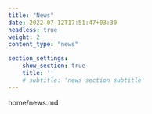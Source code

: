 ```yaml
---
title: "News"
date: 2022-07-12T17:51:47+03:30
headless: true
weight: 2
content_type: "news"

section_settings:
    show_section: true
    title: ''
    # subtitle: 'news section subtitle'
---
```


home/news.md